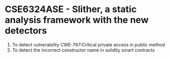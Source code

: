 # CSE6324ASE - Slither, a static analysis framework with the new detectors
1. To detect vulnerability CWE-767:Critical private access in public method
2. To detect the incorrect constructor name in solidity smart contracts
